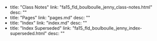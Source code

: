   - title: "Class Notes"
    link: "fa15_fld_boulboulle_jenny_class-notes.html"
    desc: ""
  - title: "Pages"
    link: "pages.md"
    desc: ""
  - title: "Index"
    link: "index.md"
    desc: ""
  - title: "Index Superseded"
    link: "fa15_fld_boulboulle_jenny_index-superseded.html"
    desc: ""
